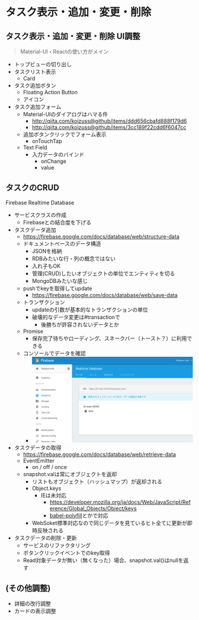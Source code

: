 タスク表示・追加・変更・削除
==========================

## タスク表示・追加・変更・削除 UI調整

> Material-UI・Reactの使い方がメイン

- トップビューの切り出し
- タスクリスト表示
  - Card
- タスク追加ボタン
  - Floating Action Button
  - アイコン
- タスク追加フォーム
  - Material-UIのダイアログはハマる件
    - http://qiita.com/koizuss@github/items/ddd656cbafd888f179d6
    - http://qiita.com/koizuss@github/items/3cc189f22cdd6f6047cc
  - 追加ボタンクリックでフォーム表示
    - onTouchTap
  - Text Field
    - 入力データのバインド
      - onChange
      - value

## タスクのCRUD

Firebase Realtime Database

- サービスクラスの作成
  - Firebaseとの結合度を下げる
- タスクデータ追加
  - https://firebase.google.com/docs/database/web/structure-data
  - ドキュメントベースのデータ構造
    - JSONを格納
    - RDBみたいな行・列の概念ではない
    - 入れ子もOK
    - 管理(CRUD)したいオブジェクトの単位でエンティティを切る
    - MongoDBみたいな感じ
  - pushでkeyを取得してupdate
    - https://firebase.google.com/docs/database/web/save-data
  - トランザクション
    - updateの引数が基本的なトランザクションの単位
    - 破壊的なデータ変更は#transactionで
      - 後勝ちが許容されないデータとか
  - Promise
    - 保存完了待ちやローディング、スネークバー（トースト？）に利用できる
  - コンソールでデータを確認
    - ![check_data](../images/check_data.png)
- タスクデータの取得
  - https://firebase.google.com/docs/database/web/retrieve-data
  - EventEmitter
    - on / off / once
  - snapshot.valは常にオブジェクトを返却
    - リストもオブジェクト（ハッシュマップ）が返却される
    - Object.keys
      - IEは未対応
        - https://developer.mozilla.org/ja/docs/Web/JavaScript/Reference/Global_Objects/Object/keys
        - [babel-polyfill](https://babeljs.io/docs/usage/polyfill/)とかで対応
    - WebSoket標準対応なので同じデータを見ているヒト全てに更新が即時反映される
- タスクデータの削除・更新
  - サービスのリファクタリング
  - ボタンクリックイベントでのkey取得
  - Read対象データが無い（無くなった）場合、snapshot.val()はnullを返す

## (その他調整)

- 詳細の改行調整
- カードの表示調整
